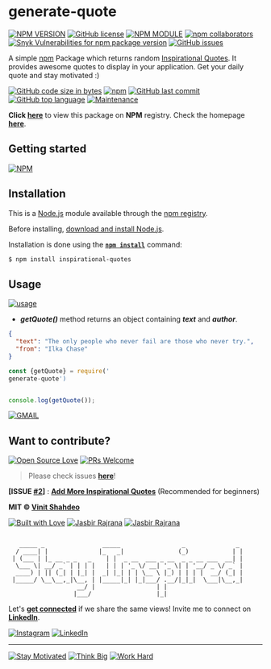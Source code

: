 # generate-quote

[![NPM VERSION](http://img.shields.io/npm/v/generate-quote.svg?style=flat&logo=npm)](https://www.npmjs.com/package/generate-quote) [![GitHub license](https://img.shields.io/github/license/jasbirrajrana/generate-quote.svg?style=flat&logo=github)](https://github.com/jasbirrajrana/generate-quote/blob/master/LICENSE) [![NPM MODULE](http://img.shields.io/badge/generate-quote-orange.svg?style=flat&logo=node.js)](https://github.com/jasbirrajrana/generate-quote) [![npm collaborators](https://img.shields.io/npm/collaborators/generate-quote.svg?logo=npm)](https://www.npmjs.com/package/generate-quote) [![Snyk Vulnerabilities for npm package version](https://img.shields.io/snyk/vulnerabilities/npm/generate-quote.svg?color=9cf&logo=snyk)](https://www.npmjs.com/package/generate-quote) [![GitHub issues](https://img.shields.io/github/issues/jasbirrajrana/generate-quote.svg?logo=github)](https://www.npmjs.com/package/generate-quote)

A simple [npm](https://www.npmjs.com/package/inspirational-quotes) Package which returns random [Inspirational Quotes](https://jasbirrajrana.github.io/generate-quote/). It provides awesome quotes to display in your application. Get your daily quote and stay motivated :)

[![GitHub code size in bytes](https://img.shields.io/github/languages/code-size/jasbirrajrana/generate-quote.svg?logo=github&style=social)](https://www.npmjs.com/package/generate-quote) [![npm](https://img.shields.io/npm/dy/generate-quote.svg?logo=npm&style=social)](https://www.npmjs.com/package/generate-quote) [![GitHub last commit](https://img.shields.io/github/last-commit/jasbirrajrana/generate-quote.svg?logo=git&style=social)](https://jasbirrajrana.github.io/generate-quote/) [![GitHub top language](https://img.shields.io/github/languages/top/jasbirrajrana/generate-quote.svg?logo=javascript&logoColor=yellow&style=social)](https://jasbirrajrana.github.io/generate-quote/) [![Maintenance](https://img.shields.io/maintenance/yes/2019.svg?logo=npm&style=social)](https://jasbirrajrana.github.io/generate-quote/)

**Click [here](https://www.npmjs.com/package/generate-quote)** to view this package on **NPM** registry. Check the homepage **[here](https://jasbirrajrana.github.io/generate-quote/)**.

## Getting started

[![NPM](https://nodei.co/npm/generate-quote.png?compact=true)](https://nodei.co/npm/generate-quote/)

## Installation

This is a [Node.js](https://nodejs.org/en/) module available through the
[npm registry](https://www.npmjs.com/).

Before installing, [download and install Node.js](https://nodejs.org/en/download/).

Installation is done using the
**[`npm install`](https://docs.npmjs.com/getting-started/installing-npm-packages-locally)** command:

```bash
$ npm install inspirational-quotes
```

## Usage

[![usage](https://forthebadge.com/images/badges/you-didnt-ask-for-this.svg)](https://github.com/jasbirrajrana/generate-quote/)

- **_getQuote()_** method returns an object containing **_text_** and **_author_**.

```json
{
  "text": "The only people who never fail are those who never try.",
  "from": "Ilka Chase"
}
```

```js
const {getQuote} = require('
generate-quote')


console.log(getQuote());
```

[![GMAIL](https://img.shields.io/static/v1.svg?label=&message=jasbirrajrana6699@gmail.com&color=red&logo=gmail&style=social)](https://www.github.com/jasbirrajrana)

<!-- > Checkout [this](https://github.com/vinitshahdeo/generate-quote/network/dependents?package_id=UGFja2FnZS0yMTk1NjcyNDQ%3D) to view works by other developers who've used this module. -->

## Want to contribute?

[![Open Source Love](https://badges.frapsoft.com/os/v2/open-source.svg?v=103)](https://github.com/jasbirrajrana) [![PRs Welcome](https://img.shields.io/badge/PRs-welcome-brightgreen.svg?style=flat&logo=github)](https://github.com/jasbirrajrana/generate-quote/pulls)

> Please check issues **[here](https://github.com/jasbirrajrana/generate-quote/issues)**!

**[ISSUE [#2](https://github.com/jasbirrajrana/generate-quote/issues/2)]** : **[Add More Inspirational Quotes](https://github.com/jasbirrajrana/generate-quote/issues/2)** (Recommended for beginners)

**MIT &copy; [Vinit Shahdeo](https://github.com/jasbirrajrana/generate-quote/blob/master/LICENSE)**

[![Built with Love](https://forthebadge.com/images/badges/built-with-love.svg)](https://www.npmjs.com/~jasbirrajrana) [![Jasbir Rajrana](https://forthebadge.com/images/badges/makes-people-smile.svg)](https://www.npmjs.com/~jasbirrajrana) [![Jasbir Rajrana](https://forthebadge.com/images/badges/powered-by-oxygen.svg)](https://github.com/vinitshahdeo/inspirational-quotes)

```

   _____ _                _____                 _              _
  / ____| |              |_   _|               (_)            | |
 | (___ | |_ __ _ _   _    | |  _ __  ___ _ __  _ _ __ ___  __| |
  \___ \| __/ _` | | | |   | | | '_ \/ __| '_ \| | '__/ _ \/ _` |
  ____) | || (_| | |_| |  _| |_| | | \__ \ |_) | | | |  __/ (_| |
 |_____/ \__\__,_|\__, | |_____|_| |_|___/ .__/|_|_|  \___|\__,_|
                   __/ |                 | |
                  |___/                  |_|

```

Let's **[get connected](https://www.linkedin.com/in/jasbirrajrana/)** if we share the same views!
Invite me to connect on **[LinkedIn](https://www.linkedin.com/in/vinitshahdeo/)**.

[![Instagram](https://img.shields.io/static/v1.svg?label=follow&message=@jasbirrajrana_&color=grey&logo=instagram&style=flat&logoColor=white&colorA=critical)](https://www.instagram.com/jasbirrajrana_/) [![LinkedIn](https://img.shields.io/static/v1.svg?label=connect&message=@jasbirrajrana&color=success&logo=linkedin&style=flat&logoColor=white&colorA=blue)](https://www.linkedin.com/in/jasbirrajrana/)

---

[![Stay Motivated](https://img.shields.io/badge/Stay-Motivated-teal.svg?style=for-the-badge)](https://github.com/jasbirrajrana/generate-quote)
[![Think Big](https://img.shields.io/badge/Think-Big-orange.svg?style=for-the-badge)](https://github.com/jasbirrajrana/generate-quote)
[![Work Hard](https://img.shields.io/badge/Work-Hard-blue.svg?style=for-the-badge)](https://github.com/jasbirrajrana/)
